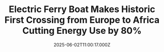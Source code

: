 ---
title: "Electric Ferry Boat Makes Historic First Crossing from Europe to Africa Cutting Energy Use by 80%"
date: 2025-06-02T11:00:17.000Z
category: Human Kindness
externalLink: "https://www.goodnewsnetwork.org/electric-ferry-boat-makes-historic-first-crossing-from-europe-to-africa-cutting-energy-use-by-80/"
image: ""
excerpt: "An electric ferryboat has gone from Spain to Africa and back in the same day, proving decarbonization of strait crossings is possible. The Swedish-made vessel traveled from Sotogrande, Spain, to Ceuta, North Africa—a 24-nautical mile trip—in just over one hour, matching the speed of conventional fast ferries. After recharging, the vessel returned to the Spanish […] The post Electric Ferry…"
---